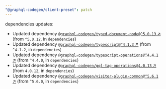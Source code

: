 ```yaml
---
"@graphql-codegen/client-preset": patch
---
```

dependencies updates:
  - Updated dependency [`@graphql-codegen/typed-document-node@^5.0.13` ↗︎](https://www.npmjs.com/package/@graphql-codegen/typed-document-node/v/5.0.13) (from `^5.0.12`, in `dependencies`)
  - Updated dependency [`@graphql-codegen/typescript@^4.1.3` ↗︎](https://www.npmjs.com/package/@graphql-codegen/typescript/v/4.1.3) (from `^4.1.2`, in `dependencies`)
  - Updated dependency [`@graphql-codegen/typescript-operations@^4.4.1` ↗︎](https://www.npmjs.com/package/@graphql-codegen/typescript-operations/v/4.4.1) (from `^4.4.0`, in `dependencies`)
  - Updated dependency [`@graphql-codegen/gql-tag-operations@4.0.13` ↗︎](https://www.npmjs.com/package/@graphql-codegen/gql-tag-operations/v/4.0.13) (from `4.0.12`, in `dependencies`)
  - Updated dependency [`@graphql-codegen/visitor-plugin-common@^5.6.1` ↗︎](https://www.npmjs.com/package/@graphql-codegen/visitor-plugin-common/v/5.6.1) (from `^5.6.0`, in `dependencies`)
